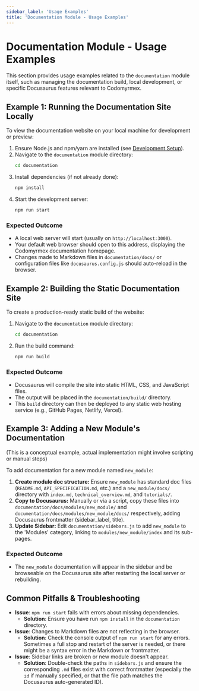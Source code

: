 ```yaml
---
sidebar_label: 'Usage Examples'
title: 'Documentation Module - Usage Examples'
---
```


# Documentation Module - Usage Examples

This section provides usage examples related to the `documentation` module itself, such as managing the documentation build, local development, or specific Docusaurus features relevant to Codomyrmex.

## Example 1: Running the Documentation Site Locally

To view the documentation website on your local machine for development or preview:

1.  Ensure Node.js and npm/yarn are installed (see [Development Setup](../../development/environment-setup.md)).
2.  Navigate to the `documentation` module directory:
    ```bash
    cd documentation
    ```
3.  Install dependencies (if not already done):
    ```bash
    npm install
    ```
4.  Start the development server:
    ```bash
    npm run start
    ```

### Expected Outcome

- A local web server will start (usually on `http://localhost:3000`).
- Your default web browser should open to this address, displaying the Codomyrmex documentation homepage.
- Changes made to Markdown files in `documentation/docs/` or configuration files like `docusaurus.config.js` should auto-reload in the browser.

## Example 2: Building the Static Documentation Site

To create a production-ready static build of the website:

1.  Navigate to the `documentation` module directory:
    ```bash
    cd documentation
    ```
2.  Run the build command:
    ```bash
    npm run build
    ```

### Expected Outcome

- Docusaurus will compile the site into static HTML, CSS, and JavaScript files.
- The output will be placed in the `documentation/build/` directory.
- This `build` directory can then be deployed to any static web hosting service (e.g., GitHub Pages, Netlify, Vercel).

## Example 3: Adding a New Module's Documentation

(This is a conceptual example, actual implementation might involve scripting or manual steps)

To add documentation for a new module named `new_module`:

1.  **Create module doc structure:** Ensure `new_module` has standard doc files (`README.md`, `API_SPECIFICATION.md`, etc.) and a `new_module/docs/` directory with `index.md`, `technical_overview.md`, and `tutorials/`.
2.  **Copy to Docusaurus:** Manually or via a script, copy these files into `documentation/docs/modules/new_module/` and `documentation/docs/modules/new_module/docs/` respectively, adding Docusaurus frontmatter (sidebar_label, title).
3.  **Update Sidebar:** Edit `documentation/sidebars.js` to add `new_module` to the 'Modules' category, linking to `modules/new_module/index` and its sub-pages.

### Expected Outcome

- The `new_module` documentation will appear in the sidebar and be browseable on the Docusaurus site after restarting the local server or rebuilding.

## Common Pitfalls & Troubleshooting

- **Issue**: `npm run start` fails with errors about missing dependencies.
  - **Solution**: Ensure you have run `npm install` in the `documentation` directory.
- **Issue**: Changes to Markdown files are not reflecting in the browser.
  - **Solution**: Check the console output of `npm run start` for any errors. Sometimes a full stop and restart of the server is needed, or there might be a syntax error in the Markdown or frontmatter.
- **Issue**: Sidebar links are broken or new module doesn't appear.
  - **Solution**: Double-check the paths in `sidebars.js` and ensure the corresponding `.md` files exist with correct frontmatter (especially the `id` if manually specified, or that the file path matches the Docusaurus auto-generated ID). 